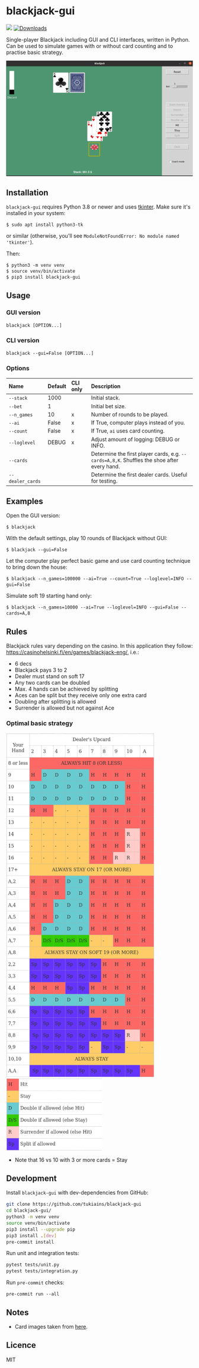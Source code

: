 # blackjack-gui
![](https://github.com/tukiains/blackjack-gui/workflows/tests/badge.svg)
[![Downloads](https://pepy.tech/badge/blackjack-gui)](https://pepy.tech/project/blackjack-gui)

Single-player Blackjack including GUI and CLI interfaces, written in Python. Can be used to simulate games with or without card counting
and to practise basic strategy.

<img src="https://github.com/tukiains/blackjack-gui/blob/main/blackjack_gui/images/bj-shot.png?raw=true" alt="" width="600"/>

## Installation
`blackjack-gui` requires Python 3.8 or newer and uses [tkinter](https://en.wikipedia.org/wiki/Tkinter). Make sure it's installed in your system:
```
$ sudo apt install python3-tk
```
or similar (otherwise, you'll see `ModuleNotFoundError: No module named 'tkinter'`).

Then:
```
$ python3 -m venv venv
$ source venv/bin/activate
$ pip3 install blackjack-gui
```

## Usage

### GUI version
```
blackjack [OPTION...]
```

### CLI version
```
blackjack --gui=False [OPTION...]
```

### Options

| Name             | Default | CLI only | Description                                                                                 |
|:-----------------|:--------|:---------|:--------------------------------------------------------------------------------------------|
| `--stack`        | 1000    |          | Initial stack.                                                                              |
| `--bet`          | 1       |          | Initial bet size.                                                                           |
| `--n_games`      | 10      | x        | Number of rounds to be played.                                                              |
| `--ai`           | False   | x        | If True, computer plays instead of you.                                                     |
| `--count`        | False   | x        | If True, `ai` uses card counting.                                                           |
| `--loglevel`     | DEBUG   | x        | Adjust amount of logging: DEBUG or INFO.                                                    |
| `--cards`        |         |          | Determine the first player cards, e.g. `--cards=A,8,K`. Shuffles the shoe after every hand. |
| `--dealer_cards` |         |          | Determine the first dealer cards. Useful for testing.                                       |


## Examples
Open the GUI version:
```
$ blackjack
```

With the default settings, play 10 rounds of Blackjack without GUI:
```
$ blackjack --gui=False
```

Let the computer play perfect basic game and use card counting technique to bring down the house:
```
$ blackjack --n_games=100000 --ai=True --count=True --loglevel=INFO --gui=False
```

Simulate soft 19 starting hand only:
```
$ blackjack --n_games=10000 --ai=True --loglevel=INFO --gui=False --cards=A,8
```

## Rules
Blackjack rules vary depending on the casino. In this application they follow: https://casinohelsinki.fi/en/games/blackjack-eng/, i.e.:

* 6 decs
* Blackjack pays 3 to 2
* Dealer must stand on soft 17
* Any two cards can be doubled
* Max. 4 hands can be achieved by splitting
* Aces can be split but they receive only one extra card
* Doubling after splitting is allowed
* Surrender is allowed but not against Ace

### Optimal basic strategy
<img src="https://raw.githubusercontent.com/tukiains/blackjack-gui/main/blackjack_gui/images/chart.png" alt="" width="400"/>
<img src="https://raw.githubusercontent.com/tukiains/blackjack-gui/main/blackjack_gui/images/chart-symbols.png" alt="" width="258"/>

* Note that 16 vs 10 with 3 or more cards = Stay

## Development
Install `blackjack-gui` with dev-dependencies from GitHub:
``` sh
git clone https://github.com/tukiains/blackjack-gui
cd blackjack-gui/
python3 -m venv venv
source venv/bin/activate
pip3 install --upgrade pip
pip3 install .[dev]
pre-commit install
```
Run unit and integration tests:
``` sh
pytest tests/unit.py
pytest tests/integration.py
```
Run `pre-commit` checks:
```
pre-commit run --all
```

## Notes
* Card images taken from [here](https://code.google.com/archive/p/vector-playing-cards/).

## Licence
MIT
